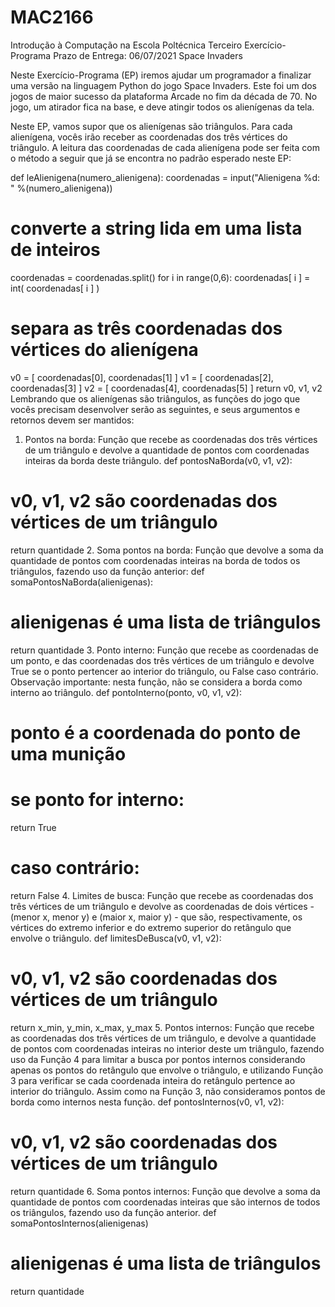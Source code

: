 # MAC2166
  Introdução à Computação na Escola Poltécnica
  Terceiro Exercício-Programa
  Prazo de Entrega: 06/07/2021
  Space Invaders

Neste Exercício-Programa (EP) iremos ajudar um programador a finalizar uma versão na
linguagem Python do jogo Space Invaders. Este foi um dos jogos de maior sucesso da
plataforma Arcade no fim da década de 70. No jogo, um atirador fica na base, e deve atingir
todos os alienígenas da tela. 

Neste EP, vamos supor que os alienígenas são triângulos. Para cada alienígena, vocês irão
receber as coordenadas dos três vértices do triângulo. A leitura das coordenadas de cada
alienígena pode ser feita com o método a seguir que já se encontra no padrão esperado
neste EP:

def leAlienigena(numero_alienigena):
coordenadas = input("Alienigena %d: " %(numero_alienigena))
# converte a string lida em uma lista de inteiros
coordenadas = coordenadas.split()
for i in range(0,6):
coordenadas[ i ] = int( coordenadas[ i ] )
# separa as três coordenadas dos vértices do alienígena
v0 = [ coordenadas[0], coordenadas[1] ]
v1 = [ coordenadas[2], coordenadas[3] ]
v2 = [ coordenadas[4], coordenadas[5] ]
return v0, v1, v2
Lembrando que os alienígenas são triângulos, as funções do jogo que vocês precisam
desenvolver serão as seguintes, e seus argumentos e retornos devem ser mantidos:
1. Pontos na borda: Função que recebe as coordenadas dos três vértices de um
triângulo e devolve a quantidade de pontos com coordenadas inteiras da borda
deste triângulo.
def pontosNaBorda(v0, v1, v2):
# v0, v1, v2 são coordenadas dos vértices de um triângulo
return quantidade
2. Soma pontos na borda: Função que devolve a soma da quantidade de pontos com
coordenadas inteiras na borda de todos os triângulos, fazendo uso da função
anterior:
def somaPontosNaBorda(alienigenas):
# alienigenas é uma lista de triângulos
return quantidade
3. Ponto interno: Função que recebe as coordenadas de um ponto, e das
coordenadas dos três vértices de um triângulo e devolve True se o ponto pertencer
ao interior do triângulo, ou False caso contrário. Observação importante: nesta
função, não se considera a borda como interno ao triângulo.
def pontoInterno(ponto, v0, v1, v2):
# ponto é a coordenada do ponto de uma munição
# se ponto for interno:
return True
# caso contrário:
return False
4. Limites de busca: Função que recebe as coordenadas dos três vértices de um
triângulo e devolve as coordenadas de dois vértices - (menor x, menor y) e (maior x,
maior y) - que são, respectivamente, os vértices do extremo inferior e do extremo
superior do retângulo que envolve o triângulo.
def limitesDeBusca(v0, v1, v2):
# v0, v1, v2 são coordenadas dos vértices de um triângulo
return x_min, y_min, x_max, y_max
5. Pontos internos: Função que recebe as coordenadas dos três vértices de um
triângulo, e devolve a quantidade de pontos com coordenadas inteiras no interior
deste um triângulo, fazendo uso da Função 4 para limitar a busca por pontos
internos considerando apenas os pontos do retângulo que envolve o triângulo, e
utilizando Função 3 para verificar se cada coordenada inteira do retângulo pertence
ao interior do triângulo. Assim como na Função 3, não consideramos pontos de
borda como internos nesta função.
def pontosInternos(v0, v1, v2):
# v0, v1, v2 são coordenadas dos vértices de um triângulo
return quantidade
6. Soma pontos internos: Função que devolve a soma da quantidade de pontos com
coordenadas inteiras que são internos de todos os triângulos, fazendo uso da função
anterior.
def somaPontosInternos(alienigenas)
# alienigenas é uma lista de triângulos
return quantidade
